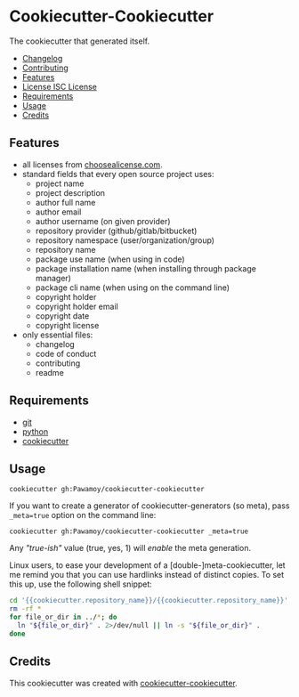 # Cookiecutter-Cookiecutter

<!-- badge list -->
The cookiecutter that generated itself.

<!-- logo -->

- [Changelog](CHANGELOG.md)
- [Contributing](CONTRIBUTING.md)
- [Features](#features)
- [License ISC License](LICENSE)
- [Requirements](#requirements)
- [Usage](#usage)
- [Credits](#credits)

## Features
- all licenses from [choosealicense.com](https://choosealicense.com/appendix/).
- standard fields that every open source project uses:
  - project name
  - project description
  - author full name
  - author email
  - author username (on given provider)
  - repository provider (github/gitlab/bitbucket)
  - repository namespace (user/organization/group)
  - repository name
  - package use name (when using in code)
  - package installation name (when installing through package manager)
  - package cli name (when using on the command line)
  - copyright holder
  - copyright holder email
  - copyright date
  - copyright license
- only essential files:
  - changelog
  - code of conduct
  - contributing
  - readme

## Requirements
- [git](https://git-scm.com/downloads)
- [python](https://www.python.org/downloads/)
- [cookiecutter](https://github.com/audreyr/cookiecutter)

## Usage
```shell-session
cookiecutter gh:Pawamoy/cookiecutter-cookiecutter
```

If you want to create a generator of cookiecutter-generators (so meta),
pass `_meta=true` option on the command line:

```shell-session
cookiecutter gh:Pawamoy/cookiecutter-cookiecutter _meta=true
```

Any *"true-ish"* value (true, yes, 1) will *enable* the meta generation.

Linux users, to ease your development of a [double-]meta-cookiecutter, let me
remind you that you can use hardlinks instead of distinct copies. To set this
up, use the following shell snippet:

```bash
cd '{{cookiecutter.repository_name}}/{{cookiecutter.repository_name}}'
rm -rf *
for file_or_dir in ../*; do
  ln "${file_or_dir}" . 2>/dev/null || ln -s "${file_or_dir}" .
done
```

## Credits
This cookiecutter was created with [cookiecutter-cookiecutter](https://github.com/Pawamoy/cookiecutter-cookiecutter).
